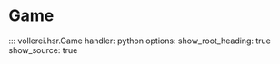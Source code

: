 # Game

::: vollerei.hsr.Game
    handler: python
    options:
      show_root_heading: true
      show_source: true
